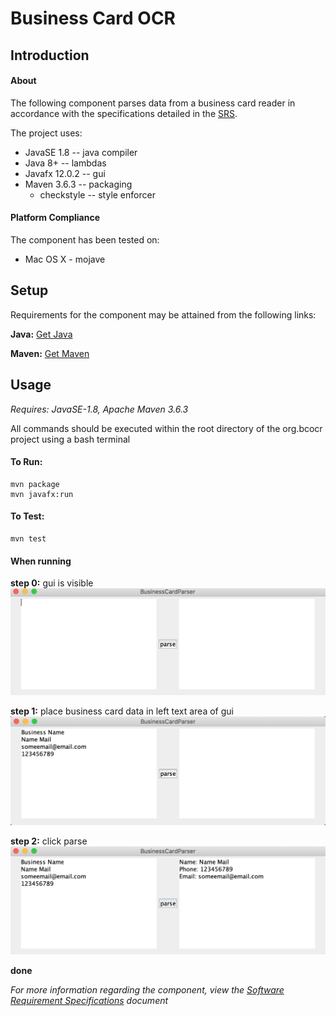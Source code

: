 # **Business Card OCR**

##  **Introduction**

#### **About**

The following component parses data from a business card reader in accordance
with the specifications detailed in the [SRS](https://github.com/Unachieved/Asymmetrik/blob/main/Software%20Requirements%20Specification.pdf). 

The project uses:

* JavaSE 1.8 -- java compiler
* Java 8+ -- lambdas
* Javafx 12.0.2 -- gui
* Maven 3.6.3 -- packaging
    * checkstyle -- style enforcer

#### Platform Compliance

The component has been tested on:
* Mac OS X - mojave

## **Setup**

Requirements for the component may be attained from the following links:

**Java:**  [Get Java](https://www.java.com/en/)

**Maven:** [Get Maven](https://maven.apache.org/index.html)

## **Usage**
*Requires: JavaSE-1.8, Apache Maven 3.6.3*

All commands should be executed within the root directory of the org.bcocr
project using a bash terminal

#### **To Run:** 
```
mvn package
mvn javafx:run
```

#### **To Test:**
```
mvn test
```
#### **When running**

**step 0:** gui is visible
![state 0](https://github.com/Unachieved/Asymmetrik/blob/main/readmeImgs/usage0.png)

**step 1:** place business card data in left text area of gui
![state 1](https://github.com/Unachieved/Asymmetrik/blob/main/readmeImgs/usage1.png)

**step 2:** click parse
![state 2](https://github.com/Unachieved/Asymmetrik/blob/main/readmeImgs/usage2.png)

**done**


*For more information regarding the component, view the 
[Software Requirement Specifications](https://github.com/Unachieved/Asymmetrik/blob/main/Software%20Requirements%20Specification.pdf) document*